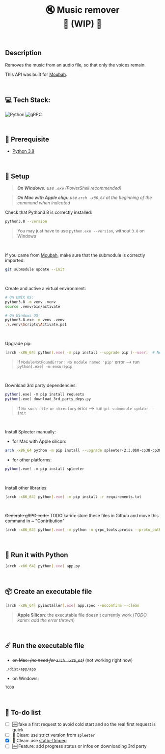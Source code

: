 <h1 align="center">
    🔇 Music remover</br>
    🚧 (WIP) 🚧 </br>
</h1>
</br>

## Description

Removes the music from an audio file, so that only the voices remain.

This API was built for [Moubah](https://github.com/karim-bouchez/moubah).

</br>

## 💻 Tech Stack:

![Python](https://img.shields.io/badge/python-3670A0?style=for-the-badge&logo=python&logoColor=ffdd54)
![gRPC](https://img.shields.io/badge/gRPC-244c5a.svg?style=for-the-badge&logoColor=white)

</br>

## 🔗 Prerequisite


 + [Python 3.8](https://www.python.org/downloads/release/python-3810/)

</br>

## 🔧 Setup

> _**On Windows:** use `.exe` (PowerShell recommended)_

> _**On Mac with Apple chip:** use `arch -x86_64` at the beginning of the command when indicated_

<!-- TODO: check if we cannot install requirements.txt first, then install the rest -->

Check that Python3.8 is correctly installed:

```bash
python3.8 --version
```

> You may just have to use `python.exe --version`, without `3.8` on Windows

</br>

If you came from [Moubah](https://github.com/karim-bouchez/moubah), make sure that the submodule is correctly imported:

```bash
git submodule update --init
```

</br>

Create and active a virtual environment:

```bash
# On UNIX OS:
python3.8 -m venv .venv
source .venv/bin/activate

# On Windows OS:
python3.8.exe -m venv .venv
.\.venv\Scripts\Activate.ps1
```

</br>

Upgrade pip:

```bash
[arch -x86_64] python[.exe] -m pip install --upgrade pip [--user]  # Not sure if --user is really needed
```

> If `ModuleNotFoundError: No module named 'pip'` error --> run `python[.exe] -m ensurepip`

</br>

Download 3rd party dependencies:

```bash
python[.exe] -m pip install requests
python[.exe] download_3rd_party_deps.py
```

> If `No such file or directory` error --> run `git submodule update --init`

</br>

Install Spleeter manually:

-   for Mac with Apple silicon:

```bash
arch -x86_64 python -m pip install --upgrade spleeter-2.3.0b0-cp38-cp38-macosx_11_0_x86_64.whl
```

-   for other platforms:

```bash
python[.exe] -m pip install spleeter
```

</br>

<!-- TODO: check if we really have to add arch -x86_64 everywhere -->

Install other libraries:

```bash
[arch -x86_64] python[.exe] -m pip install -r requirements.txt
```

</br>

~~Generate gRPC code:~~ TODO karim: store these files in Github and move this command in ~ "Contribution"

```bash
[arch -x86_64] python[.exe] -m python -m grpc_tools.protoc --proto_path=src/protobuf --python_out=. --grpc_python_out=. src/protobuf/moubah.proto
```

</br>

## 🐍 Run it with Python

```bash
[arch -x86_64] python[.exe] app.py
```

</br>

## 📦 Create an executable file

```bash
[arch -x86_64] pyinstaller[.exe] app.spec --noconfirm --clean
```

> **Apple Silicon**: the executable file doesn't currently work (_TODO karim: add the error thrown_)

</br>

## ☄️ Run the executable file

-   ~~on Mac: _(no need for `arch -x86_64`)_~~ (not working right now)

```bash
./dist/app/app
```

-   on Windows:

```bash
TODO
```

</br>

## 🎯 To-do list

-   [ ] 🆕 fake a first request to avoid cold start and so the real first request is quick
-   [ ] 🧼 Clean: use strict version from `spleeter`
-   [x] 🧼 Clean: use [static-ffmpeg](https://pypi.org/project/static-ffmpeg/)
-   [ ] 🆕 Feature: add progress status or infos on downloading 3rd party

